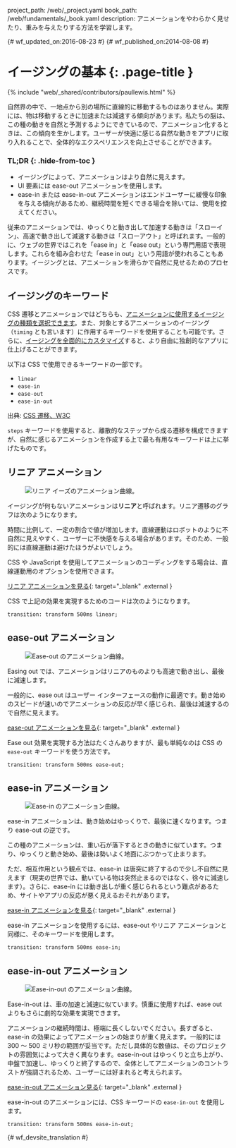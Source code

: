 project_path: /web/_project.yaml
book_path: /web/fundamentals/_book.yaml
description: アニメーションをやわらかく見せたり、重みを与えたりする方法を学習します。

{# wf_updated_on:2016-08-23 #}
{# wf_published_on:2014-08-08 #}

# イージングの基本 {: .page-title }

{% include "web/_shared/contributors/paullewis.html" %}

自然界の中で、一地点から別の場所に直線的に移動するものはありません。実際には、物は移動するときに加速または減速する傾向があります。私たちの脳は、この種の動きを自然と予測するようにできているので、アニメーション化するときは、この傾向を生かします。ユーザーが快適に感じる自然な動きをアプリに取り入れることで、全体的なエクスペリエンスを向上させることができます。

### TL;DR {: .hide-from-toc }
* イージングによって、アニメーションはより自然に見えます。
* UI 要素には ease-out アニメーションを使用します。
* ease-in または ease-in-out アニメーションはエンドユーザーに緩慢な印象を与える傾向があるため、継続時間を短くできる場合を除いては、使用を控えてください。


従来のアニメーションでは、ゆっくりと動き出して加速する動きは「スローイン」、高速で動き出して減速する動きは「スローアウト」と呼ばれます。一般的に、ウェブの世界ではこれを「ease in」と「ease out」という専門用語で表現します。これらを組み合わせた「ease in out」という用語が使われることもあります。イージングとは、アニメーションを滑らかで自然に見せるためのプロセスです。

##  イージングのキーワード

CSS 遷移とアニメーションではどちらも、[アニメーションに使用するイージングの種類を選択できます](choosing-the-right-easing)。また、対象とするアニメーションのイージング（`timing` とも言います）に作用するキーワードを使用することも可能です。さらに、[イージングを全面的にカスタマイズ](custom-easing)すると、より自由に独創的なアプリに仕上げることができます。

以下は CSS で使用できるキーワードの一部です。

* `linear`
* `ease-in`
* `ease-out`
* `ease-in-out`

出典: [CSS 遷移、W3C](http://www.w3.org/TR/css3-transitions/#transition-timing-function-property)

`steps` キーワードを使用すると、離散的なステップから成る遷移を構成できますが、自然に感じるアニメーションを作成する上で最も有用なキーワードは上に挙げたものです。

##  リニア アニメーション

<div class="attempt-right">
  <figure>
    <img src="images/linear.png" alt="リニア イーズのアニメーション曲線。" />
  </figure>
</div>

イージングが何もないアニメーションは**リニア**と呼ばれます。リニア遷移のグラフは次のようになります。

時間に比例して、一定の割合で値が増加します。直線運動はロボットのように不自然に見えやすく、ユーザーに不快感を与える場合があります。そのため、一般的には直線運動は避けたほうがよいでしょう。

CSS や JavaScript を使用してアニメーションのコーディングをする場合は、直線運動用のオプションを使用できます。 

[リニア アニメーションを見る](https://googlesamples.github.io/web-fundamentals/fundamentals/design-and-ux/animations/box-move-linear.html){: target="_blank" .external }

<div style="clear:both;"></div>

CSS で上記の効果を実現するためのコードは次のようになります。


    transition: transform 500ms linear;
    


##  ease-out アニメーション

<div class="attempt-right">
  <figure>
    <img src="images/ease-out.png" alt="Ease-out のアニメーション曲線。" />
  </figure>
</div>

Easing out では、アニメーションはリニアのものよりも高速で動き出し、最後に減速します。

一般的に、ease out はユーザー インターフェースの動作に最適です。動き始めのスピードが速いのでアニメーションの反応が早く感じられ、最後は減速するので自然に見えます。

[ease-out アニメーションを見る](https://googlesamples.github.io/web-fundamentals/fundamentals/design-and-ux/animations/box-move-ease-out.html){: target="_blank" .external }

<div style="clear:both;"></div>

Ease out 効果を実現する方法はたくさんありますが、最も単純なのは CSS の `ease-out` キーワードを使う方法です。


    transition: transform 500ms ease-out;
    


##  ease-in アニメーション

<div class="attempt-right">
  <figure>
    <img src="images/ease-in.png" alt="Ease-in のアニメーション曲線。" />
  </figure>
</div>

ease-in アニメーションは、動き始めはゆっくりで、最後に速くなります。つまり ease-out の逆です。

この種のアニメーションは、重い石が落下するときの動きに似ています。つまり、ゆっくりと動き始め、最後は勢いよく地面にぶつかって止まります。

ただ、相互作用という観点では、ease-in は唐突に終了するので少し不自然に見えます（現実の世界では、動いている物は突然止まるのではなく、徐々に減速します）。さらに、ease-in には動き出しが重く感じられるという難点があるため、サイトやアプリの反応が悪く見えるおそれがあります。

[ease-in アニメーションを見る](https://googlesamples.github.io/web-fundamentals/fundamentals/design-and-ux/animations/box-move-ease-in.html){: target="_blank" .external }

<div style="clear:both;"></div>

ease-in アニメーションを使用するには、ease-out やリニア アニメーションと同様に、そのキーワードを使用します。


    transition: transform 500ms ease-in;
    

##  ease-in-out アニメーション

<div class="attempt-right">
  <figure>
    <img src="images/ease-in-out.png" alt="Ease-in-out のアニメーション曲線。" />
  </figure>
</div>

Ease-in-out は、車の加速と減速に似ています。慎重に使用すれば、ease out よりもさらに劇的な効果を実現できます。

アニメーションの継続時間は、極端に長くしないでください。長すぎると、ease-in の効果によってアニメーションの始まりが重く見えます。一般的には 300 ～ 500 ミリ秒の範囲が妥当です。ただし具体的な数値は、そのプロジェクトの雰囲気によって大きく異なります。ease-in-out はゆっくりと立ち上がり、中盤で加速し、ゆっくりと終了するので、全体としてアニメーションのコントラストが強調されるため、ユーザーには好まれると考えられます。

[ease-in-out アニメーション見る](https://googlesamples.github.io/web-fundamentals/fundamentals/design-and-ux/animations/box-move-ease-in-out.html){: target="_blank" .external }

<div style="clear:both;"></div>


ease-in-out のアニメーションには、CSS キーワードの `ease-in-out` を使用します。


    transition: transform 500ms ease-in-out;
    




{# wf_devsite_translation #}
